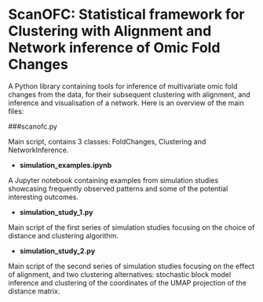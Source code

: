 # ScanOFC: Statistical framework for Clustering with Alignment and Network inference of Omic Fold Changes
A Python library containing tools for inference of multivariate omic fold changes from the data, for their subsequent clustering with alignment, and inference and visualisation of a network. Here is an overview of the main files:

###scanofc.py

Main script, contains 3 classes: FoldChanges, Clustering and NetworkInference. 
- **simulation_examples.ipynb** 

A Jupyter notebook containing examples from simulation studies showcasing frequently observed patterns and some of the potential interesting outcomes.
- **simulation_study_1.py**

Main script of the first series of simulation studies focusing on the choice of distance and clustering algorithm.
- **simulation_study_2.py**

Main script of the second series of simulation studies focusing on the effect of alignment, and two clustering alternatives: stochastic block model inference and clustering of the coordinates of the UMAP projection of the distance matrix.

